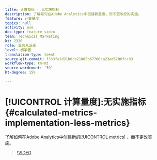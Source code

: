 ```yaml
---
title: 计算指标 - 无实施指标
description: 了解如何在Adobe Analytics中创建新量度，而不更改您的实施。
feature: 计算量度
topics: null
activity: use
doc-type: feature video
team: Technical Marketing
kt: 2320
role: 业务从业者
level: 初学者
translation-type: tm+mt
source-git-commit: f3b3fa7d91b0cb21005b57768ca23ed6700fcc03
workflow-type: tm+mt
source-wordcount: '39'
ht-degree: 15%

---
```



# [!UICONTROL 计算量度]:无实施指标  {#calculated-metrics-implementation-less-metrics}

了解如何在Adobe Analytics中创建新的[!UICONTROL metrics] ，而不更改实施。

>[!VIDEO](https://video.tv.adobe.com/v/25407/?quality=12)

